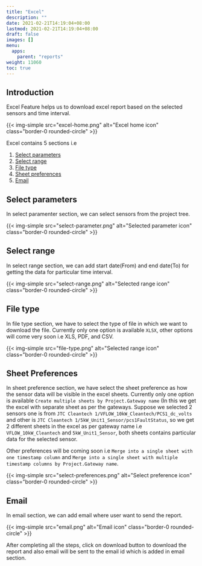 ```yaml
---
title: "Excel"
description: ""
date: 2021-02-21T14:19:04+08:00
lastmod: 2021-02-21T14:19:04+08:00
draft: false
images: []
menu:
  apps:
    parent: "reports"
weight: 11060
toc: true
---
```


## Introduction
Excel Feature helps us to download excel report based on the selected sensors and time interval.

{{< img-simple src="excel-home.png" alt="Excel home icon" class="border-0 rounded-circle" >}}

Excel contains 5 sections i.e

1. [Select parameters](#select-parameter)
2. [Select range](#select-range)
3. [File type](#file-type)
4. [Sheet preferences](#select-preferences)
5. [Email](#email)

## Select parameters

In select paramenter section, we can select sensors from the project tree.

{{< img-simple src="select-parameter.png" alt="Selected parameter icon" class="border-0 rounded-circle" >}}

## Select range

In select range section, we can add start date(From) and end date(To) for getting the data for particular time interval.

{{< img-simple src="select-range.png" alt="Selected range icon" class="border-0 rounded-circle" >}}

## File type

In file type section, we have to select the type of file in which we want to download the file. Currently only one option is available `XLSX`, other options will come very soon i.e XLS, PDF, and CSV.

{{< img-simple src="file-type.png" alt="Selected range icon" class="border-0 rounded-circle" >}}

## Sheet Preferences

In sheet preference section, we have select the sheet preference as how the sensor data will be visible in the excel sheets. Currently only one option is available `Create multiple sheets by Project.Gateway name` (In this we get the excel with separate sheet as per the gateways. Suppose we selected 2 sensors one is from `JTC Cleantech 1/VFLOW_10kW_Cleantech/PCS1_dc_volts` and other is `JTC Cleantech 1/5kW_Unit1_Sensor/pcs1FaultStatus`, so we get 2 different sheets in the excel as per gateway name i.e `VFLOW_10kW_Cleantech` and `5kW_Unit1_Sensor`, both sheets contains particular data for the selected sensor.

Other preferences will be coming soon i.e `Merge into a single sheet with one timestamp column` and `Merge into a single sheet with multiple timestamp columns by Project.Gateway name`.

{{< img-simple src="select-preferences.png" alt="Select preference icon" class="border-0 rounded-circle" >}}

## Email

In email section, we can add email where user want to send the report.

{{< img-simple src="email.png" alt="Email icon" class="border-0 rounded-circle" >}}

After completing all the steps, click on download button to download the report and also email will be sent to the email id which is added in email section.
